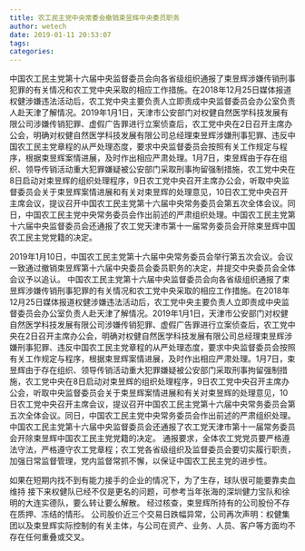 ```yaml
---
title: 农工民主党中央常委会撤销束昱辉中央委员职务
author: wetech
date: 2019-01-11 20:53:07
tags: 
categories: 
---
```

中国农工民主党第十六届中央监督委员会向各省级组织通报了束昱辉涉嫌传销刑事犯罪的有关情况和农工党中央采取的相应工作措施。在2018年12月25日媒体报道权健涉嫌违法活动后，农工党中央主要负责人立即责成中央监督委员会办公室负责人赴天津了解情况。2019年1月1日，天津市公安部门对权健自然医学科技发展有限公司涉嫌传销犯罪、虚假广告罪进行立案侦查后，农工党中央在2日召开主席办公会，明确对权健自然医学科技发展有限公司总经理束昱辉涉嫌刑事犯罪、违反中国农工民主党章程的从严处理态度，要求中央监督委员会按照有关工作规定与程序，根据束昱辉案情进展，及时作出相应严肃处理。1月7日，束昱辉由于存在组织、领导传销活动重大犯罪嫌疑被公安部门采取刑事拘留强制措施，农工党中央在8日启动对束昱辉的组织处理程序，9日农工党中央召开主席办公会，听取中央监督委员会关于束昱辉案情进展和有关对束昱辉的处理意见，10日农工党中央召开主席会议，提议召开中国农工民主党第十六届中央常务委员会第五次全体会议。同日，中国农工民主党中央常务委员会作出前述的严肃组织处理。中国农工民主党第十六届中央监督委员会还通报了农工党天津市第十一届常务委员会开除束昱辉中国农工民主党党籍的决定。
<!-- more -->
2019年1月10日，中国农工民主党第十六届中央常务委员会举行第五次会议。会议一致通过撤销束昱辉第十六届中央委员会委员职务的决定，并提交中央委员会全体会议予以追认。
中国农工民主党第十六届中央监督委员会向各省级组织通报了束昱辉涉嫌传销刑事犯罪的有关情况和农工党中央采取的相应工作措施。在2018年12月25日媒体报道权健涉嫌违法活动后，农工党中央主要负责人立即责成中央监督委员会办公室负责人赴天津了解情况。2019年1月1日，天津市公安部门对权健自然医学科技发展有限公司涉嫌传销犯罪、虚假广告罪进行立案侦查后，农工党中央在2日召开主席办公会，明确对权健自然医学科技发展有限公司总经理束昱辉涉嫌刑事犯罪、违反中国农工民主党章程的从严处理态度，要求中央监督委员会按照有关工作规定与程序，根据束昱辉案情进展，及时作出相应严肃处理。1月7日，束昱辉由于存在组织、领导传销活动重大犯罪嫌疑被公安部门采取刑事拘留强制措施，农工党中央在8日启动对束昱辉的组织处理程序，9日农工党中央召开主席办公会，听取中央监督委员会关于束昱辉案情进展和有关对束昱辉的处理意见，10日农工党中央召开主席会议，提议召开中国农工民主党第十六届中央常务委员会第五次全体会议。同日，中国农工民主党中央常务委员会作出前述的严肃组织处理。中国农工民主党第十六届中央监督委员会还通报了农工党天津市第十一届常务委员会开除束昱辉中国农工民主党党籍的决定。
通报要求，全体农工党党员要严格遵法守法，严格遵守农工党章程；农工党各省级组织及监督委员会要切实履行职责，加强日常监督管理，党内监督常抓不懈，以保证中国农工民主党的进步性。
 
 
如果在短期内找不到有能力接手的企业的情况下，为了生存，球队很可能要靠卖血维持
接下来权健队已经不仅是更名的问题，可参考当年张海的深圳健力宝队和徐明的大连实德队，要么转让要么解散。
经过核查，束昱辉所持有的公司股份不存在质押、冻结的情形。
公司股价近三个交易日跌幅异常，公司再次声明：权健集团以及束昱辉实际控制的有关主体，与公司在资产、业务、人员、客户等方面均不存在任何重叠或交叉。
